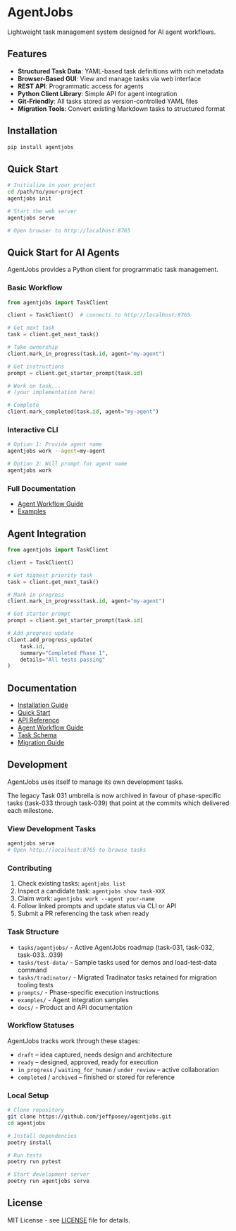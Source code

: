 # AgentJobs

Lightweight task management system designed for AI agent workflows.

## Features

- **Structured Task Data**: YAML-based task definitions with rich metadata
- **Browser-Based GUI**: View and manage tasks via web interface
- **REST API**: Programmatic access for agents
- **Python Client Library**: Simple API for agent integration
- **Git-Friendly**: All tasks stored as version-controlled YAML files
- **Migration Tools**: Convert existing Markdown tasks to structured format

## Installation

```bash
pip install agentjobs
```

## Quick Start

```bash
# Initialize in your project
cd /path/to/your-project
agentjobs init

# Start the web server
agentjobs serve

# Open browser to http://localhost:8765
```

## Quick Start for AI Agents

AgentJobs provides a Python client for programmatic task management.

### Basic Workflow

```python
from agentjobs import TaskClient

client = TaskClient()  # connects to http://localhost:8765

# Get next task
task = client.get_next_task()

# Take ownership
client.mark_in_progress(task.id, agent="my-agent")

# Get instructions
prompt = client.get_starter_prompt(task.id)

# Work on task...
# (your implementation here)

# Complete
client.mark_completed(task.id, agent="my-agent")
```

### Interactive CLI

```bash
# Option 1: Provide agent name
agentjobs work --agent=my-agent

# Option 2: Will prompt for agent name
agentjobs work
```

### Full Documentation

- [Agent Workflow Guide](docs/agent-workflow.md)
- [Examples](examples/)

## Agent Integration

```python
from agentjobs import TaskClient

client = TaskClient()

# Get highest priority task
task = client.get_next_task()

# Mark in progress
client.mark_in_progress(task.id, agent="my-agent")

# Get starter prompt
prompt = client.get_starter_prompt(task.id)

# Add progress update
client.add_progress_update(
    task.id,
    summary="Completed Phase 1",
    details="All tests passing"
)
```

## Documentation

- [Installation Guide](docs/installation.md)
- [Quick Start](docs/quickstart.md)
- [API Reference](docs/api-reference.md)
- [Agent Workflow Guide](docs/agent-workflow.md)
- [Task Schema](docs/task-schema.md)
- [Migration Guide](docs/migration-guide.md)

## Development

AgentJobs uses itself to manage its own development tasks.

The legacy Task 031 umbrella is now archived in favour of phase-specific tasks (task-033 through task-039) that point at the commits which delivered each milestone.

### View Development Tasks

```bash
agentjobs serve
# Open http://localhost:8765 to browse tasks
```

### Contributing

1. Check existing tasks: `agentjobs list`
2. Inspect a candidate task: `agentjobs show task-XXX`
3. Claim work: `agentjobs work --agent your-name`
4. Follow linked prompts and update status via CLI or API
5. Submit a PR referencing the task when ready

### Task Structure

- `tasks/agentjobs/` - Active AgentJobs roadmap (task-031, task-032, task-033…039)
- `tasks/test-data/` - Sample tasks used for demos and load-test-data command
- `tasks/tradinator/` - Migrated Tradinator tasks retained for migration tooling tests
- `prompts/` - Phase-specific execution instructions
- `examples/` - Agent integration samples
- `docs/` - Product and API documentation

### Workflow Statuses

AgentJobs tracks work through these stages:
- `draft` – idea captured, needs design and architecture
- `ready` – designed, approved, ready for execution
- `in_progress` / `waiting_for_human` / `under_review` – active collaboration
- `completed` / `archived` – finished or stored for reference

### Local Setup

```bash
# Clone repository
git clone https://github.com/jeffposey/agentjobs.git
cd agentjobs

# Install dependencies
poetry install

# Run tests
poetry run pytest

# Start development server
poetry run agentjobs serve
```


## License

MIT License - see [LICENSE](LICENSE) file for details.
